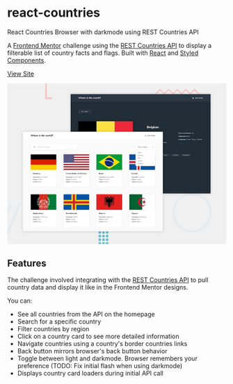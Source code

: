 # react-countries

React Countries Browser with darkmode using REST Countries API

A [Frontend Mentor](https://www.frontendmentor.io) challenge using the [REST Countries API](https://restcountries.eu) to display a filterable list of country facts and flags. Built with [React](https://reactjs.org) and [Styled Components](https://styled-components.com).

[View Site](https://react-countries-ten.vercel.app)

[![Design preview for the REST Countries API with color theme switcher coding challenge](./design/desktop-preview.jpg)](https://react-countries-ten.vercel.app)

## Features

The challenge involved integrating with the [REST Countries API](https://restcountries.eu) to pull country data and display it like in the Frontend Mentor designs.

You can:

- See all countries from the API on the homepage
- Search for a specific country
- Filter countries by region
- Click on a country card to see more detailed information
- Navigate countries using a country's border countries links
- Back button mirrors browser's back button behavior
- Toggle between light and darkmode. Browser remembers your preference (TODO: Fix initial flash when using darkmode)
- Displays country card loaders during initial API call
